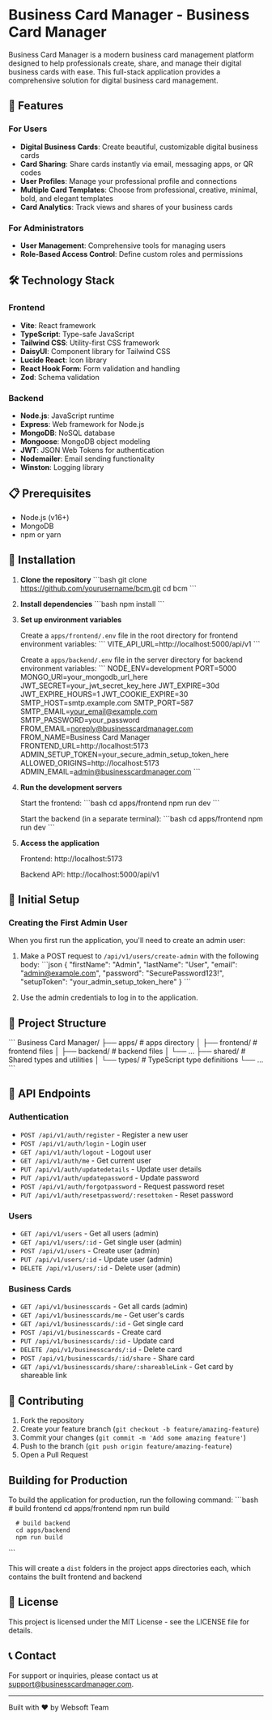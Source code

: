 # Business Card Manager - Business Card Manager

Business Card Manager is a modern business card management platform designed to help professionals create, share, and manage their digital business cards with ease. This full-stack application provides a comprehensive solution for digital business card management.

## 🌟 Features

### For Users

- **Digital Business Cards**: Create beautiful, customizable digital business cards
- **Card Sharing**: Share cards instantly via email, messaging apps, or QR codes
- **User Profiles**: Manage your professional profile and connections
- **Multiple Card Templates**: Choose from professional, creative, minimal, bold, and elegant templates
- **Card Analytics**: Track views and shares of your business cards

### For Administrators

- **User Management**: Comprehensive tools for managing users
- **Role-Based Access Control**: Define custom roles and permissions

## 🛠️ Technology Stack

### Frontend

- **Vite**: React framework
- **TypeScript**: Type-safe JavaScript
- **Tailwind CSS**: Utility-first CSS framework
- **DaisyUI**: Component library for Tailwind CSS
- **Lucide React**: Icon library
- **React Hook Form**: Form validation and handling
- **Zod**: Schema validation

### Backend

- **Node.js**: JavaScript runtime
- **Express**: Web framework for Node.js
- **MongoDB**: NoSQL database
- **Mongoose**: MongoDB object modeling
- **JWT**: JSON Web Tokens for authentication
- **Nodemailer**: Email sending functionality
- **Winston**: Logging library

## 📋 Prerequisites

- Node.js (v16+)
- MongoDB
- npm or yarn

## 🚀 Installation

1. **Clone the repository**
   \`\`\`bash
   git clone https://github.com/yourusername/bcm.git
   cd bcm
   \`\`\`

2. **Install dependencies**
   \`\`\`bash
   npm install
   \`\`\`

3. **Set up environment variables**

   Create a `apps/frontend/.env` file in the root directory for frontend environment variables:
   \`\`\`
   VITE_API_URL=http://localhost:5000/api/v1
   \`\`\`

   Create a `apps/backend/.env` file in the server directory for backend environment variables:
   \`\`\`
   NODE_ENV=development
   PORT=5000
   MONGO_URI=your_mongodb_url_here
   JWT_SECRET=your_jwt_secret_key_here
   JWT_EXPIRE=30d
   JWT_EXPIRE_HOURS=1
   JWT_COOKIE_EXPIRE=30
   SMTP_HOST=smtp.example.com
   SMTP_PORT=587
   SMTP_EMAIL=your_email@example.com
   SMTP_PASSWORD=your_password
   FROM_EMAIL=noreply@businesscardmanager.com
   FROM_NAME=Business Card Manager
   FRONTEND_URL=http://localhost:5173
   ADMIN_SETUP_TOKEN=your_secure_admin_setup_token_here
   ALLOWED_ORIGINS=http://localhost:5173
   ADMIN_EMAIL=admin@businesscardmanager.com
   \`\`\`

4. **Run the development servers**

   Start the frontend:
   \`\`\`bash
   cd apps/frontend
   npm run dev
   \`\`\`

   Start the backend (in a separate terminal):
   \`\`\`bash
   cd apps/frontend
   npm run dev
   \`\`\`

5. **Access the application**

   Frontend: http://localhost:5173

   Backend API: http://localhost:5000/api/v1

## 🔑 Initial Setup

### Creating the First Admin User

When you first run the application, you'll need to create an admin user:

1. Make a POST request to `/api/v1/users/create-admin` with the following body:
   \`\`\`json
   {
   "firstName": "Admin",
   "lastName": "User",
   "email": "admin@example.com",
   "password": "SecurePassword123!",
   "setupToken": "your_admin_setup_token_here"
   }
   \`\`\`

2. Use the admin credentials to log in to the application.

## 📁 Project Structure

\`\`\`
Business Card Manager/
├── apps/ # apps directory
│ ├── frontend/ # frontend files
│ ├── backend/ # backend files
│ └── ...
├── shared/ # Shared types and utilities
│ └── types/ # TypeScript type definitions
└── ...
\`\`\`

## 🔄 API Endpoints

### Authentication

- `POST /api/v1/auth/register` - Register a new user
- `POST /api/v1/auth/login` - Login user
- `GET /api/v1/auth/logout` - Logout user
- `GET /api/v1/auth/me` - Get current user
- `PUT /api/v1/auth/updatedetails` - Update user details
- `PUT /api/v1/auth/updatepassword` - Update password
- `POST /api/v1/auth/forgotpassword` - Request password reset
- `PUT /api/v1/auth/resetpassword/:resettoken` - Reset password

### Users

- `GET /api/v1/users` - Get all users (admin)
- `GET /api/v1/users/:id` - Get single user (admin)
- `POST /api/v1/users` - Create user (admin)
- `PUT /api/v1/users/:id` - Update user (admin)
- `DELETE /api/v1/users/:id` - Delete user (admin)

### Business Cards

- `GET /api/v1/businesscards` - Get all cards (admin)
- `GET /api/v1/businesscards/me` - Get user's cards
- `GET /api/v1/businesscards/:id` - Get single card
- `POST /api/v1/businesscards` - Create card
- `PUT /api/v1/businesscards/:id` - Update card
- `DELETE /api/v1/businesscards/:id` - Delete card
- `POST /api/v1/businesscards/:id/share` - Share card
- `GET /api/v1/businesscards/share/:shareableLink` - Get card by shareable link

## 🤝 Contributing

1. Fork the repository
2. Create your feature branch (`git checkout -b feature/amazing-feature`)
3. Commit your changes (`git commit -m 'Add some amazing feature'`)
4. Push to the branch (`git push origin feature/amazing-feature`)
5. Open a Pull Request

## Building for Production

To build the application for production, run the following command:
\`\`\`bash # build frontend
cd apps/frontend
npm run build

      # build backend
      cd apps/backend
      npm run build

\`\`\`

This will create a `dist` folders in the project apps directories each, which contains the built frontend and backend

## 📄 License

This project is licensed under the MIT License - see the LICENSE file for details.

## 📞 Contact

For support or inquiries, please contact us at support@businesscardmanager.com.

---

Built with ❤️ by Websoft Team
